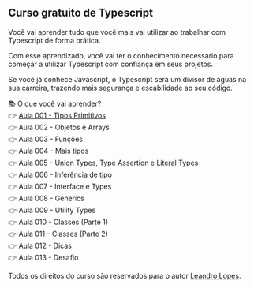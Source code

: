## Curso gratuito de Typescript
Você vai aprender tudo que você mais vai utilizar ao trabalhar com Typescript de forma prática.

Com esse aprendizado, você vai ter o conhecimento necessário para começar a utilizar Typescript com confiança em seus projetos.

Se você já conhece Javascript, o Typescript será um divisor de águas na sua carreira, trazendo mais segurança e escabilidade ao seu código.

📚 O que você vai aprender?
</br >
👉 [Aula 001 - Tipos Primitivos](https://www.linkedin.com/posts/d3vlopes_curso-de-typescript-gratuito-aula-001-activity-7280553429804929026-z8jz?utm_source=share&utm_medium=member_desktop)
</br >
👉 Aula 002 - Objetos e Arrays
</br >
👉 Aula 003 - Funções 
</br >
👉 Aula 004 - Mais tipos
</br >
👉 Aula 005 - Union Types, Type Assertion e Literal Types
</br >
👉 Aula 006 - Inferência de tipo
</br >
👉 Aula 007 - Interface e Types
</br >
👉 Aula 008 - Generics
</br >
👉 Aula 009 - Utility Types
</br >
👉 Aula 010 - Classes (Parte 1)
</br >
👉 Aula 011 - Classes (Parte 2)
</br >
👉 Aula 012 - Dicas
</br >
👉 Aula 013 - Desafio
</br >

Todos os direitos do curso são reservados para o autor [Leandro Lopes](https://github.com/d3vlopes).
